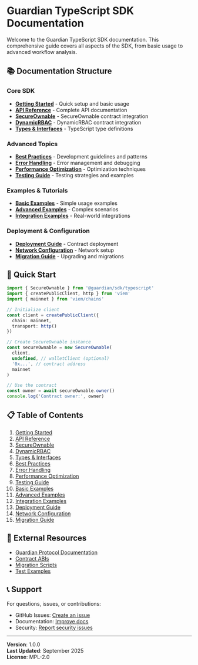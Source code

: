 # Guardian TypeScript SDK Documentation

Welcome to the Guardian TypeScript SDK documentation. This comprehensive guide covers all aspects of the SDK, from basic usage to advanced workflow analysis.

## 📚 **Documentation Structure**

### **Core SDK**
- [**Getting Started**](./getting-started.md) - Quick setup and basic usage
- [**API Reference**](./api-reference.md) - Complete API documentation
- [**SecureOwnable**](./secure-ownable.md) - SecureOwnable contract integration
- [**DynamicRBAC**](./dynamic-rbac.md) - DynamicRBAC contract integration
- [**Types & Interfaces**](./types-interfaces.md) - TypeScript type definitions


### **Advanced Topics**
- [**Best Practices**](./best-practices.md) - Development guidelines and patterns
- [**Error Handling**](./error-handling.md) - Error management and debugging
- [**Performance Optimization**](./performance.md) - Optimization techniques
- [**Testing Guide**](./testing.md) - Testing strategies and examples

### **Examples & Tutorials**
- [**Basic Examples**](./examples-basic.md) - Simple usage examples
- [**Advanced Examples**](./examples-advanced.md) - Complex scenarios
- [**Integration Examples**](./examples-integration.md) - Real-world integrations

### **Deployment & Configuration**
- [**Deployment Guide**](./deployment.md) - Contract deployment
- [**Network Configuration**](./network-config.md) - Network setup
- [**Migration Guide**](./migration.md) - Upgrading and migrations

## 🚀 **Quick Start**

```typescript
import { SecureOwnable } from '@guardian/sdk/typescript'
import { createPublicClient, http } from 'viem'
import { mainnet } from 'viem/chains'

// Initialize client
const client = createPublicClient({
  chain: mainnet,
  transport: http()
})

// Create SecureOwnable instance
const secureOwnable = new SecureOwnable(
  client,
  undefined, // walletClient (optional)
  '0x...', // contract address
  mainnet
)

// Use the contract
const owner = await secureOwnable.owner()
console.log('Contract owner:', owner)
```

## 📋 **Table of Contents**

1. [Getting Started](./getting-started.md)
2. [API Reference](./api-reference.md)
3. [SecureOwnable](./secure-ownable.md)
4. [DynamicRBAC](./dynamic-rbac.md)
5. [Types & Interfaces](./types-interfaces.md)
6. [Best Practices](./best-practices.md)
7. [Error Handling](./error-handling.md)
8. [Performance Optimization](./performance.md)
9. [Testing Guide](./testing.md)
10. [Basic Examples](./examples-basic.md)
11. [Advanced Examples](./examples-advanced.md)
12. [Integration Examples](./examples-integration.md)
13. [Deployment Guide](./deployment.md)
14. [Network Configuration](./network-config.md)
15. [Migration Guide](./migration.md)

## 🔗 **External Resources**

- [Guardian Protocol Documentation](../README.md)
- [Contract ABIs](../../abi/)
- [Migration Scripts](../../../migrations/)
- [Test Examples](../../../test/)

## 📞 **Support**

For questions, issues, or contributions:
- GitHub Issues: [Create an issue](https://github.com/PracticalParticle/Guardian/issues)
- Documentation: [Improve docs](https://github.com/PracticalParticle/Guardian/tree/main/sdk/typescript/docs)
- Security: [Report security issues](mailto:security@particlecrypto.com)

---

**Version**: 1.0.0  
**Last Updated**: September 2025  
**License**: MPL-2.0
